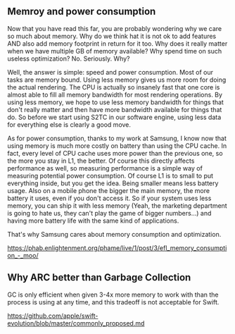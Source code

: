 ## Memroy and power consumption

Now that you have read this far, you are probably wondering why we care so much about memory. Why do we think hat it is not ok to add features AND also add memory footprint in return for it too. Why does it really matter when we have multiple GB of memory available? Why spend time on such useless optimization? No. Seriously. Why?

Well, the answer is simple: speed and power consumption. Most of our tasks are memory bound. Using less memory gives us more room for doing the actual rendering. The CPU is actually so insanely fast that one core is almost able to fill all memory bandwidth for most rendering operations. By using less memory, we hope to use less memory bandwidth for things that don't really matter and then have more bandwidth available for things that do. So before we start using S2TC in our software engine, using less data for everything else is clearly a good move.

As for power consumption, thanks to my work at Samsung, I know now that using memory is much more costly on battery than using the CPU cache. In fact, every level of CPU cache uses more power than the previous one, so the more you stay in L1, the better. Of course this directly affects performance as well, so measuring performance is a simple way of measuring potential power consumption. Of course L1 is to small to put everything inside, but you get the idea. Being smaller means less battery usage. Also on a mobile phone the bigger the main memory, the more battery it uses, even if you don't access it. So if your system uses less memory, you can ship it with less memory (Yeah, the marketing department is going to hate us, they can't play the game of bigger numbers...) and having more battery life with the same kind of applications.

That's why Samsung cares about memory consumption and optimization.

https://phab.enlightenment.org/phame/live/1/post/3/efl_memory_consumption_-_moo/

## Why ARC better than Garbage Collection

GC is only efficient when given 3-4x more memory to work with than the process is using at any time, and this tradeoff is not acceptable for Swift.

https://github.com/apple/swift-evolution/blob/master/commonly_proposed.md
